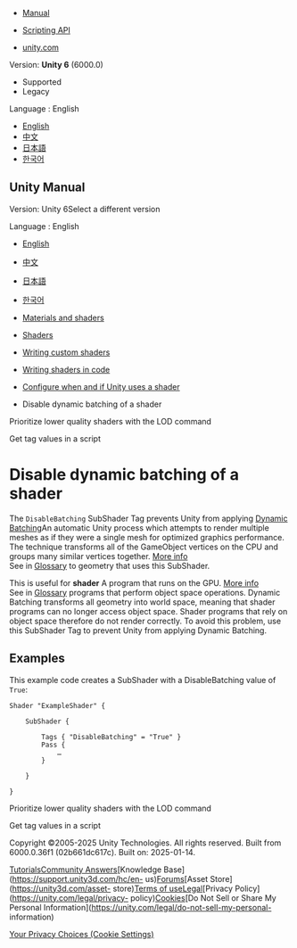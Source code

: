 [](https://docs.unity3d.com)

  * [Manual](../Manual/index.html)
  * [Scripting API](../ScriptReference/index.html)

  * [unity.com](https://unity.com/)

Version: **Unity 6** (6000.0)

  * Supported
  * Legacy

Language : English

  * [English](/Manual/writing-shader-tags-disable-dynamic-batching.html)
  * [中文](/cn/current/Manual/writing-shader-tags-disable-dynamic-batching.html)
  * [日本語](/ja/current/Manual/writing-shader-tags-disable-dynamic-batching.html)
  * [한국어](/kr/current/Manual/writing-shader-tags-disable-dynamic-batching.html)

[](https://docs.unity3d.com)

## Unity Manual

Version: Unity 6Select a different version

Language : English

  * [English](/Manual/writing-shader-tags-disable-dynamic-batching.html)
  * [中文](/cn/current/Manual/writing-shader-tags-disable-dynamic-batching.html)
  * [日本語](/ja/current/Manual/writing-shader-tags-disable-dynamic-batching.html)
  * [한국어](/kr/current/Manual/writing-shader-tags-disable-dynamic-batching.html)

  * [Materials and shaders](materials-and-shaders.html)
  * [Shaders](Shaders.html)
  * [Writing custom shaders](writing-custom-shaders.html)
  * [Writing shaders in code](shader-writing.html)
  * [Configure when and if Unity uses a shader](writing-shader-tags.html)
  * Disable dynamic batching of a shader

[](writing-shader-prioritize-lower-quality-shaders.html)

Prioritize lower quality shaders with the LOD command

[](writing-shader-tags-get-tag-value.html)

Get tag values in a script

# Disable dynamic batching of a shader

The `DisableBatching` SubShader Tag prevents Unity from applying [Dynamic
Batching](DrawCallBatching.html)An automatic Unity process which attempts to
render multiple meshes as if they were a single mesh for optimized graphics
performance. The technique transforms all of the GameObject vertices on the
CPU and groups many similar vertices together. [More
info](DrawCallBatching.html)  
See in [Glossary](Glossary.html#DynamicBatching) to geometry that uses this
SubShader.

This is useful for **shader** A program that runs on the GPU. [More
info](Shaders.html)  
See in [Glossary](Glossary.html#Shader) programs that perform object space
operations. Dynamic Batching transforms all geometry into world space, meaning
that shader programs can no longer access object space. Shader programs that
rely on object space therefore do not render correctly. To avoid this problem,
use this SubShader Tag to prevent Unity from applying Dynamic Batching.

## Examples

This example code creates a SubShader with a DisableBatching value of `True`:

    
    
    Shader "ExampleShader" {
    
        SubShader {
    
            Tags { "DisableBatching" = "True" }
            Pass {
                …
            }
    
        }
    
    }
    

[](writing-shader-prioritize-lower-quality-shaders.html)

Prioritize lower quality shaders with the LOD command

[](writing-shader-tags-get-tag-value.html)

Get tag values in a script

Copyright ©2005-2025 Unity Technologies. All rights reserved. Built from
6000.0.36f1 (02b661dc617c). Built on: 2025-01-14.

[Tutorials](https://learn.unity.com/)[Community
Answers](https://answers.unity3d.com)[Knowledge
Base](https://support.unity3d.com/hc/en-
us)[Forums](https://forum.unity3d.com)[Asset Store](https://unity3d.com/asset-
store)[Terms of
use](https://docs.unity3d.com/Manual/TermsOfUse.html)[Legal](https://unity.com/legal)[Privacy
Policy](https://unity.com/legal/privacy-
policy)[Cookies](https://unity.com/legal/cookie-policy)[Do Not Sell or Share
My Personal Information](https://unity.com/legal/do-not-sell-my-personal-
information)

[Your Privacy Choices (Cookie Settings)](javascript:void\(0\);)

